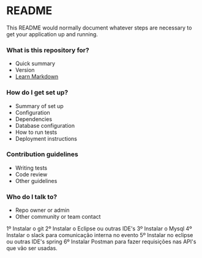 # README #

This README would normally document whatever steps are necessary to get your application up and running.

### What is this repository for? ###

* Quick summary
* Version
* [Learn Markdown](https://bitbucket.org/tutorials/markdowndemo)

### How do I get set up? ###

* Summary of set up
* Configuration
* Dependencies
* Database configuration
* How to run tests
* Deployment instructions

### Contribution guidelines ###

* Writing tests
* Code review
* Other guidelines

### Who do I talk to? ###

* Repo owner or admin
* Other community or team contact


1º Instalar o git
2º Instalar o Eclipse ou outras IDE's
3º Instalar o Mysql
4º Instalar o slack para comunicação interna no evento
5º Instalar no eclipse ou outras IDE's spring
6º Instalar Postman para fazer requisições nas API's que vão ser usadas.
